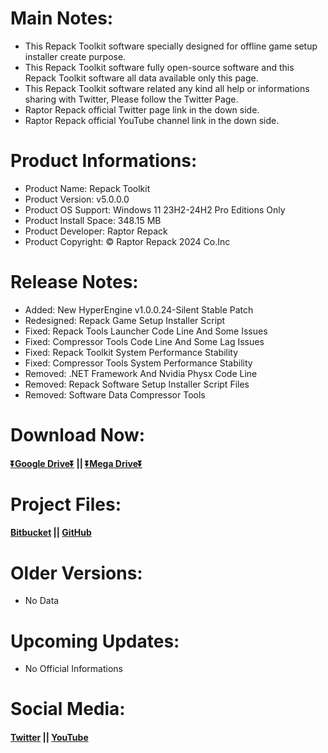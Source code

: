 # Main Notes:
- This Repack Toolkit software specially designed for offline game setup installer create purpose.
- This Repack Toolkit software fully open-source software and this Repack Toolkit software all data available only this page.
- This Repack Toolkit software related any kind all help or informations sharing with Twitter, Please follow the Twitter Page.
- Raptor Repack official Twitter page link in the down side.
- Raptor Repack official YouTube channel link in the down side.

# Product Informations:
- Product Name: Repack Toolkit
- Product Version: v5.0.0.0
- Product OS Support: Windows 11 23H2-24H2 Pro Editions Only
- Product Install Space: 348.15 MB
- Product Developer: Raptor Repack
- Product Copyright: © Raptor Repack 2024 Co.Inc

# Release Notes:
- Added: New HyperEngine v1.0.0.24-Silent Stable Patch
- Redesigned: Repack Game Setup Installer Script
- Fixed: Repack Tools Launcher Code Line And Some Issues
- Fixed: Compressor Tools Code Line And Some Lag Issues
- Fixed: Repack Toolkit System Performance Stability
- Fixed: Compressor Tools System Performance Stability
- Removed: .NET Framework And Nvidia Physx Code Line
- Removed: Repack Software Setup Installer Script Files
- Removed: Software Data Compressor Tools

# Download Now:

#### [⏬Google Drive⏬](https://drive.usercontent.google.com/download?id=11nKfTqs70CAamW5n7sFoIYYoOOOrSMRj&export=download&authuser=0&confirm=t&uuid=84ffbc32-2352-4e4e-9d1b-a44204f1f963&at=APZUnTUV4Kr5lfBhwdu9jOYn1uAq:1720871438728) || [⏬Mega Drive⏬](https://mega.nz/file/AWk3zbgZ#PPWu7gAL0RBsU6fvcnjV22Q3sOLa45D2NvnexAdZLGk)

# Project Files:
#### [Bitbucket](https://bitbucket.org/raptor_repack/repacktoolkit/src/RepackToolkit) || [GitHub](https://github.com/RaptorRepackHub/RepackToolkit)

# Older Versions:
- No Data

# Upcoming Updates:
- No Official Informations

# Social Media:
#### [Twitter](https://www.x.com/RaptorRepack) || [YouTube](https://www.youtube.com/@RaptorRepack)
